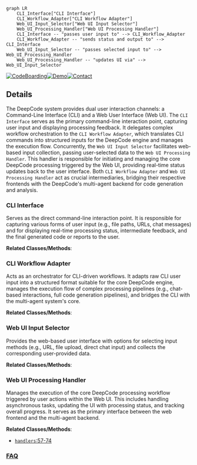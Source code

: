 ```mermaid
graph LR
    CLI_Interface["CLI Interface"]
    CLI_Workflow_Adapter["CLI Workflow Adapter"]
    Web_UI_Input_Selector["Web UI Input Selector"]
    Web_UI_Processing_Handler["Web UI Processing Handler"]
    CLI_Interface -- "passes user input to" --> CLI_Workflow_Adapter
    CLI_Workflow_Adapter -- "sends status and output to" --> CLI_Interface
    Web_UI_Input_Selector -- "passes selected input to" --> Web_UI_Processing_Handler
    Web_UI_Processing_Handler -- "updates UI via" --> Web_UI_Input_Selector
```

[![CodeBoarding](https://img.shields.io/badge/Generated%20by-CodeBoarding-9cf?style=flat-square)](https://github.com/CodeBoarding/GeneratedOnBoardings)[![Demo](https://img.shields.io/badge/Try%20our-Demo-blue?style=flat-square)](https://www.codeboarding.org/demo)[![Contact](https://img.shields.io/badge/Contact%20us%20-%20contact@codeboarding.org-lightgrey?style=flat-square)](mailto:contact@codeboarding.org)

## Details

The DeepCode system provides dual user interaction channels: a Command-Line Interface (CLI) and a Web User Interface (Web UI). The `CLI Interface` serves as the primary command-line interaction point, capturing user input and displaying processing feedback. It delegates complex workflow orchestration to the `CLI Workflow Adapter`, which translates CLI commands into structured inputs for the DeepCode engine and manages the execution flow. Concurrently, the `Web UI Input Selector` facilitates web-based input collection, passing user-selected data to the `Web UI Processing Handler`. This handler is responsible for initiating and managing the core DeepCode processing triggered by the Web UI, providing real-time status updates back to the user interface. Both `CLI Workflow Adapter` and `Web UI Processing Handler` act as crucial intermediaries, bridging their respective frontends with the DeepCode's multi-agent backend for code generation and analysis.

### CLI Interface
Serves as the direct command-line interaction point. It is responsible for capturing various forms of user input (e.g., file paths, URLs, chat messages) and for displaying real-time processing status, intermediate feedback, and the final generated code or reports to the user.


**Related Classes/Methods**:



### CLI Workflow Adapter
Acts as an orchestrator for CLI-driven workflows. It adapts raw CLI user input into a structured format suitable for the core DeepCode engine, manages the execution flow of complex processing pipelines (e.g., chat-based interactions, full code generation pipelines), and bridges the CLI with the multi-agent system's core.


**Related Classes/Methods**:



### Web UI Input Selector
Provides the web-based user interface with options for selecting input methods (e.g., URL, file upload, direct chat input) and collects the corresponding user-provided data.


**Related Classes/Methods**:



### Web UI Processing Handler
Manages the execution of the core DeepCode processing workflow triggered by user actions within the Web UI. This includes handling asynchronous tasks, updating the UI with processing status, and tracking overall progress. It serves as the primary interface between the web frontend and the multi-agent backend.


**Related Classes/Methods**:

- <a href="https://github.com/HKUDS/DeepCode/blob/main/ui/handlers.py#L57-L74" target="_blank" rel="noopener noreferrer">`handlers`:57-74</a>




### [FAQ](https://github.com/CodeBoarding/GeneratedOnBoardings/tree/main?tab=readme-ov-file#faq)